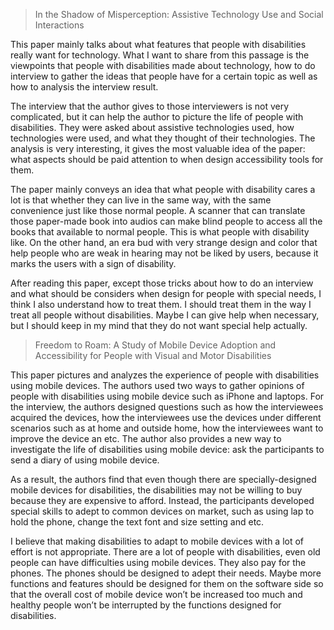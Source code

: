 > In the Shadow of Misperception: Assistive Technology Use and Social Interactions

This paper mainly talks about what features that people with disabilities really want for technology. What I want to share from this passage is the viewpoints that people with disabilities made about technology, how to do interview to gather the ideas that people have for a certain topic as well as how to analysis the interview result.

The interview that the author gives to those interviewers is not very complicated, but it can help the author to picture the life of people with disabilities. They were asked about assistive technologies used, how technologies were used, and what they thought of their technologies. The analysis is very interesting, it gives the most valuable idea of the paper: what aspects should be paid attention to when design accessibility tools for them.

The paper mainly conveys an idea that what people with disability cares a lot is that whether they can live in the same way, with the same convenience just like those normal people. A scanner that can translate those paper-made book into audios can make blind people to access all the books that available to normal people. This is what people with disability like. On the other hand, an era bud with very strange design and color that help people who are weak in hearing may not be liked by users, because it marks the users with a sign of disability.

After reading this paper, except those tricks about how to do an interview and what should be considers when design for people with special needs, I think I also understand how to treat them. I should treat them in the way I treat all people without disabilities. Maybe I can give help when necessary, but I should keep in my mind that they do not want special help actually.

> Freedom to Roam: A Study of Mobile Device Adoption and Accessibility for People with Visual and Motor Disabilities

This paper pictures and analyzes the experience of people with disabilities using mobile devices. The authors used two ways to gather opinions of people with disabilities using mobile device such as iPhone and laptops.  For the interview, the authors designed questions such as how the interviewees acquired the devices, how the interviewees use the devices under different scenarios such as at home and outside home, how the interviewees want to improve the device an etc. The author also provides a new way to investigate the life of disabilities using mobile device: ask the participants to send a diary of using mobile device.

As a result, the authors find that even though there are specially-designed mobile devices for disabilities, the disabilities may not be willing to buy because they are expensive to afford. Instead, the participants developed special skills to adept to common devices on market, such as using lap to hold the phone, change the text font and size setting and etc.  

I believe that making disabilities to adapt to mobile devices with a lot of effort is not appropriate. There are a lot of people with disabilities, even old people can have difficulties using mobile devices. They also pay for the phones. The phones should be designed to adept their needs.  Maybe more functions and features should be designed for them on the software side so that the overall cost of mobile device won’t be increased too much and healthy people won’t be interrupted by the functions designed for disabilities.
